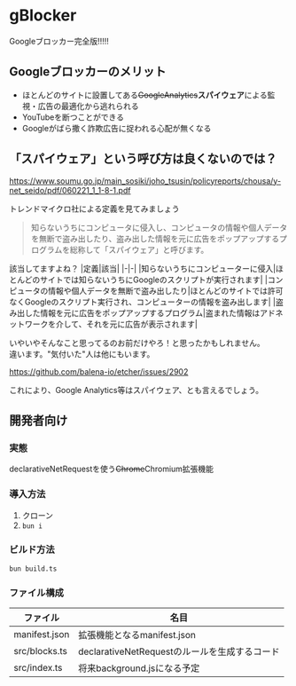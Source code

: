 # gBlocker
Googleブロッカー完全版!!!!!

## Googleブロッカーのメリット
- ほとんどのサイトに設置してある~~GoogleAnalytics~~**スパイウェア**による監視・広告の最適化から逃れられる
- YouTubeを断つことができる
- Googleがばら撒く詐欺広告に捉われる心配が無くなる

## 「スパイウェア」という呼び方は良くないのでは？

https://www.soumu.go.jp/main_sosiki/joho_tsusin/policyreports/chousa/y-net_seido/pdf/060221_1_1-8-1.pdf

トレンドマイクロ社による定義を見てみましょう
> 知らないうちにコンピュータに侵入し、コンピュータの情報や個人データを無断で盗み出したり、盗み出した情報を元に広告をポップアップするプログラムを総称して「スパイウェア」と呼びます。

該当してますよね？
|定義|該当|
|-|-|
|知らないうちにコンピューターに侵入|ほとんどのサイトでは知らないうちにGoogleのスクリプトが実行されます|
|コンピュータの情報や個人データを無断で盗み出したり|ほとんどのサイトでは許可なくGoogleのスクリプト実行され、コンピューターの情報を盗み出します|
|盗み出した情報を元に広告をポップアップするプログラム|盗まれた情報はアドネットワークを介して、それを元に広告が表示されます|

いやいやそんなこと思ってるのお前だけやろ！と思ったかもしれません。  
違います。"気付いた"人は他にもいます。

https://github.com/balena-io/etcher/issues/2902

これにより、Google Analytics等はスパイウェア、とも言えるでしょう。

## 開発者向け
### 実態
declarativeNetRequestを使う~~Chrome~~Chromium拡張機能

### 導入方法
1. クローン
1. `bun i`

### ビルド方法
`bun build.ts`

### ファイル構成
|ファイル|名目|
|-|-|
|manifest.json|拡張機能となるmanifest.json|
|src/blocks.ts|declarativeNetRequestのルールを生成するコード|
|src/index.ts|将来background.jsになる予定|
